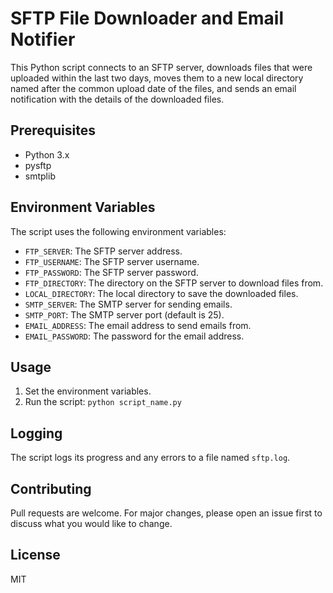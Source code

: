 # SFTP File Downloader and Email Notifier

This Python script connects to an SFTP server, downloads files that were uploaded within the last two days, moves them to a new local directory named after the common upload date of the files, and sends an email notification with the details of the downloaded files.

## Prerequisites

- Python 3.x
- pysftp
- smtplib

## Environment Variables

The script uses the following environment variables:

- `FTP_SERVER`: The SFTP server address.
- `FTP_USERNAME`: The SFTP server username.
- `FTP_PASSWORD`: The SFTP server password.
- `FTP_DIRECTORY`: The directory on the SFTP server to download files from.
- `LOCAL_DIRECTORY`: The local directory to save the downloaded files.
- `SMTP_SERVER`: The SMTP server for sending emails.
- `SMTP_PORT`: The SMTP server port (default is 25).
- `EMAIL_ADDRESS`: The email address to send emails from.
- `EMAIL_PASSWORD`: The password for the email address.

## Usage

1. Set the environment variables.
2. Run the script: `python script_name.py`

## Logging

The script logs its progress and any errors to a file named `sftp.log`.

## Contributing

Pull requests are welcome. For major changes, please open an issue first to discuss what you would like to change.

## License

MIT
